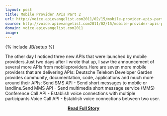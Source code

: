 ```yaml
---
layout: post
title: Mobile Provider APIs Part 2
url: http://voice.apievangelist.com2011/02/15/mobile-provider-apis-part-2/
source: http://voice.apievangelist.com2011/02/15/mobile-provider-apis-part-2/
domain: voice.apievangelist.com2011
image: 
---
```

{% include JB/setup %}<p>The other day I noticed three new APIs that were launched by mobile providers.Just two days after I wrote that up, I saw the announcement of several more APIs from mobileproviders.Here are seven more mobile providers that are delivering APIs: Deutsche Telekom Developer Garden provides community, documentation, code, applications and much more around their APIs: Send SMS API - Send short messages to mobile or landline.Send MMS API - Send multimedia short message service (MMS) Conference Call API - Establish voice connections with multiple participants.Voice Call API - Establish voice connections between two user.</p>
<center><p><a href="http://voice.apievangelist.com2011/02/15/mobile-provider-apis-part-2/" style='padding:25px; font-sze:18px; font-weight: bold;'>Read Full Story</a></p></center>
